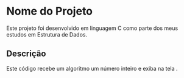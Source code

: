 # Nome do Projeto

Este projeto foi desenvolvido em linguagem C como parte dos meus estudos em Estrutura de Dados.

## Descrição
Este código recebe um algoritmo um número inteiro e exiba na tela .
